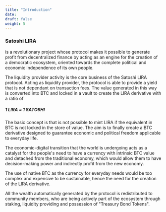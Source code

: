 ```yaml
---
title: "Introduction"
date:
draft: false
weight: 5
---
```


<h3>Satoshi LIRA</h3> is a revolutionary project whose protocol makes it possible to generate profit from decentralized finance by acting as an engine for the creation of a democratic ecosystem, oriented towards the complete political and economic independence of its own people. 


The liquidity provider activity is the core business of the Satoshi LIRA protocol.
Acting as liquidity provider, the protocol is able to provide a yield that is not dependant on transaction fees.
The value generated in this way is converted into BTC and locked in a vault to create the LIRA derivative with a ratio of
<h5>1 LIRA = 1 SATOSHI</h5>


The basic concept is that is not possible to mint LIRA if the equivalent in BTC is not locked in the store of value.
The aim is to finally create a BTC derivative designed to guarantee economic and political freedom applicable to everyday life.


The economic-digital transition that the world is undergoing acts as a catalyst for the people's need to have a currency with intrinsic BTC value and detached from the traditional economy, which would allow them to have decision-making power and indirectly profit from the new economy.

The use of native BTC as the currency for everyday needs would be too complex and expensive to be sustainable, hence the need for the creation of the LIRA derivative.


All the wealth automatically generated by the protocol is redistributed to community members, who are being actively part of the ecosystem through staking, liquidity providing and possession of "Treasury Bond Tokens".

